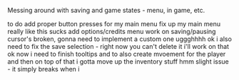 Messing around with saving and game states - menu, in game, etc. 

to do
add proper button presses for my main menu 
fix up my main menu 
really like this sucks 
add options/credits menu
work on saving/pausing 
cursor's broken, gonna need to implement a custom one uggghhhh
ok i also need to fix the save selection - right now you can't delete it i'll work on that 
ok now i need to finish tooltips and to also create mvoement for the player
and then on top of that i gotta move up the inventory stuff hmm
slight issue - it simply breaks when i 